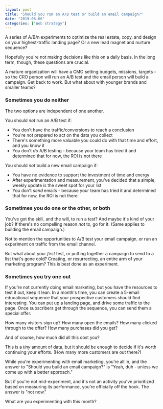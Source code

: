 ```yaml
---
layout: post
title: "Should you run an A/B test or build an email campaign?"
date: "2019-06-06"
categories: ["Web strategy"]
---
```


A series of A/B/n experiments to optimize the real estate, copy, and design on your highest-traffic landing page? Or a new lead magnet and nurture sequence?

Hopefully you're not making decisions like this on a daily basis. In the long term, though, these questions are crucial.

A mature organization will have a CMO setting budgets, missions, targets - so the CRO person will run an A/B test and the email person will build a campaign. Get back to work. But what about with younger brands and smaller teams?

### Sometimes you do neither

The two options are independent of one another.

You should _not_ run an A/B test if:

- You don't have the traffic/conversions to reach a conclusion
- You're not prepared to act on the data you collect
- There's something more valuable you could do with that time and effort, and you know it
- You don't _do_ A/B testing - because your team has tried it and determined that for now, the ROI is not there

You should _not_ build a new email campaign if:

- You have no evidence to support the investment of time and energy
- After experimentation and measurement, you've decided that a simple, weekly update is the sweet spot for your list
- You don't _send_ emails - because your team has tried it and determined that for now, the ROI is not there

### Sometimes you do one or the other, or both

You've got the skill, and the will, to run a test? And maybe it's kind of your job? If there's no compelling reason _not_ to, go for it. (Same applies to building the email campaign.)

Not to mention the opportunities to A/B test your email campaign, or run an experiment on traffic from the email channel.

But what about your _first_ test, or putting together a campaign to send to a list that's gone cold? Creating, or resurrecting, an entire arm of your marketing program? This is best done as an experiment.

### Sometimes you try one out

If you're not currently doing email marketing, but you have the resources to test it out, keep it lean. In a month's time, you can create a 5-email educational sequence that your prospective customers should find interesting. You can put up a landing page, and drive some traffic to the page. Once subscribers get through the sequence, you can send them a special offer.

How many visitors sign up? How many open the emails? How many clicked through to the offer? How many purchases did you get?

And of course, how much did all this cost you?

This is a _tiny_ amount of data, but it should be enough to decide if it's worth continuing your efforts. (How many more customers are out there?)

While you're experimenting with email marketing, you're all in, and the answer to "Should you build an email campaign?" is "Yeah, duh - unless we come up with a better approach."

But if you're not mid-experiment, and it's not an activity you've prioritized based on measuring its performance, you're officially off the hook. The answer is "not now."

What are you experimenting with this month?
